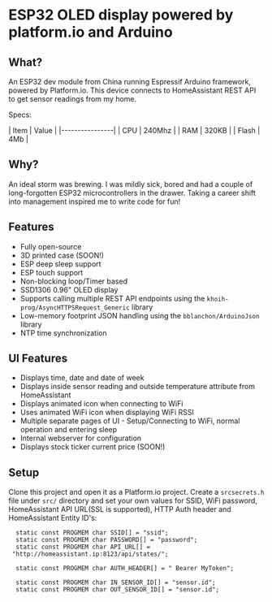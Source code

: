 # ESP32 OLED display powered by platform.io and Arduino

## What?

An ESP32 dev module from China running Espressif Arduino framework, powered by Platform.io. This device connects to HomeAssistant REST API to get sensor readings from my home.

Specs:

| Item  | Value  |
|----------------|
| CPU   | 240Mhz |
| RAM   | 320KB  |
| Flash | 4Mb    |

## Why?

An ideal storm was brewing. I was mildly sick, bored and had a couple of long-forgotten ESP32 microcontrollers in the drawer. Taking a career shift into management inspired me to write code for fun!

## Features

 - Fully open-source
 - 3D printed case (SOON!)
 - ESP deep sleep support
 - ESP touch support
 - Non-blocking loop/Timer based
 - SSD1306 0.96" OLED display
 - Supports calling multiple REST API endpoints using the `khoih-prog/AsyncHTTPSRequest_Generic` library
 - Low-memory footprint JSON handling using the `bblanchon/ArduinoJson` library
 - NTP time synchronization

 ## UI Features
  - Displays time, date and date of week 
  - Displays inside sensor reading and outside temperature attribute from HomeAssistant
  - Displays animated icon when connecting to WiFi
  - Uses animated WiFi icon when displaying WiFi RSSI
  - Multiple separate pages of UI - Setup/Connecting to WiFi, normal operation and entering sleep
  - Internal webserver for configuration
  - Displays stock ticker current price (SOON!)

## Setup

Clone this project and open it as a Platform.io project. Create a `srcsecrets.h` file under `src/` directory and set your own values for SSID, WiFi password, HomeAssistant API URL(SSL is supported), HTTP Auth header and HomeAssistant Entity ID's:

```
  static const PROGMEM char SSID[] = "ssid";
  static const PROGMEM char PASSWORD[] = "password";
  static const PROGMEM char API_URL[] =
 "http://homeassistant.ip:8123/api/states/";

  static const PROGMEM char AUTH_HEADER[] = " Bearer MyToken";

  static const PROGMEM char IN_SENSOR_ID[] = "sensor.id";
  static const PROGMEM char OUT_SENSOR_ID[] = "sensor.id";
```
